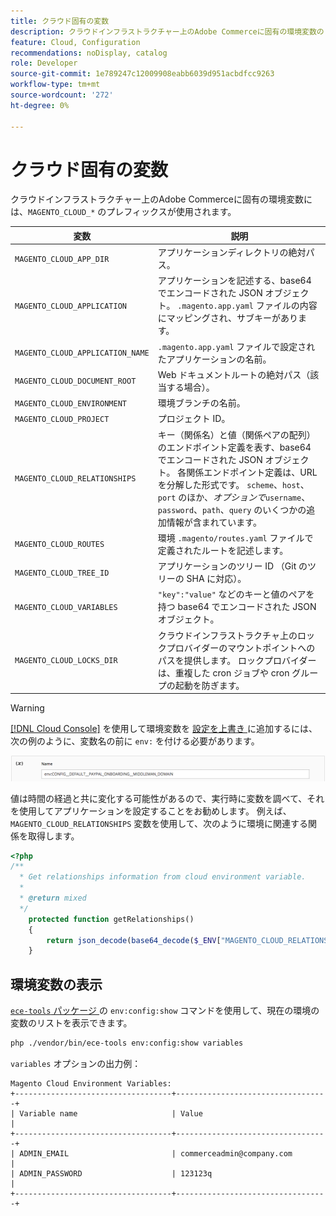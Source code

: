 ```yaml
---
title: クラウド固有の変数
description: クラウドインフラストラクチャー上のAdobe Commerceに固有の環境変数のリストを参照してください。
feature: Cloud, Configuration
recommendations: noDisplay, catalog
role: Developer
source-git-commit: 1e789247c12009908eabb6039d951acbdfcc9263
workflow-type: tm+mt
source-wordcount: '272'
ht-degree: 0%

---
```


# クラウド固有の変数

クラウドインフラストラクチャー上のAdobe Commerceに固有の環境変数には、`MAGENTO_CLOUD_*` のプレフィックスが使用されます。

| 変数 | 説明 |
| -------- | --------------- |
| `MAGENTO_CLOUD_APP_DIR` | アプリケーションディレクトリの絶対パス。 |
| `MAGENTO_CLOUD_APPLICATION` | アプリケーションを記述する、base64 でエンコードされた JSON オブジェクト。 `.magento.app.yaml` ファイルの内容にマッピングされ、サブキーがあります。 |
| `MAGENTO_CLOUD_APPLICATION_NAME` | `.magento.app.yaml` ファイルで設定されたアプリケーションの名前。 |
| `MAGENTO_CLOUD_DOCUMENT_ROOT` | Web ドキュメントルートの絶対パス（該当する場合）。 |
| `MAGENTO_CLOUD_ENVIRONMENT` | 環境ブランチの名前。 |
| `MAGENTO_CLOUD_PROJECT` | プロジェクト ID。 |
| `MAGENTO_CLOUD_RELATIONSHIPS` | キー（関係名）と値（関係ペアの配列）のエンドポイント定義を表す、base64 でエンコードされた JSON オブジェクト。 各関係エンドポイント定義は、URL を分解した形式です。 `scheme`、`host`、`port` のほか、_オプションで_`username`、`password`、`path`、`query` のいくつかの追加情報が含まれています。 |
| `MAGENTO_CLOUD_ROUTES` | 環境 `.magento/routes.yaml` ファイルで定義されたルートを記述します。 |
| `MAGENTO_CLOUD_TREE_ID` | アプリケーションのツリー ID （Git のツリーの SHA に対応）。 |
| `MAGENTO_CLOUD_VARIABLES` | `"key":"value"` などのキーと値のペアを持つ base64 でエンコードされた JSON オブジェクト。 |
| `MAGENTO_CLOUD_LOCKS_DIR` | クラウドインフラストラクチャ上のロックプロバイダーのマウントポイントへのパスを提供します。 ロックプロバイダーは、重複した cron ジョブや cron グループの起動を防ぎます。 |

>[!WARNING]
>
>[[!DNL Cloud Console]](../project/overview.md) を使用して環境変数を [ 設定を上書き ](https://experienceleague.adobe.com/docs/commerce-operations/configuration-guide/paths/override-config-settings.html?lang=ja) に追加するには、次の例のように、変数名の前に `env:` を付ける必要があります。
>
>![ 環境変数の例 ](../../assets/set-env-variable-ui.png)

値は時間の経過と共に変化する可能性があるので、実行時に変数を調べて、それを使用してアプリケーションを設定することをお勧めします。 例えば、`MAGENTO_CLOUD_RELATIONSHIPS` 変数を使用して、次のように環境に関連する関係を取得します。

```php
<?php
/**
  * Get relationships information from cloud environment variable.
  *
  * @return mixed
  */
    protected function getRelationships()
    {
        return json_decode(base64_decode($_ENV["MAGENTO_CLOUD_RELATIONSHIPS"]), true);
    }
```

## 環境変数の表示

[`ece-tools` パッケージ ](../dev-tools/package-overview.md) の `env:config:show` コマンドを使用して、現在の環境の変数のリストを表示できます。

```bash
php ./vendor/bin/ece-tools env:config:show variables
```

`variables` オプションの出力例：

```
Magento Cloud Environment Variables:
+-----------------------------------+----------------------------------+
| Variable name                     | Value                            |
+-----------------------------------+----------------------------------+
| ADMIN_EMAIL                       | commerceadmin@company.com        |
| ADMIN_PASSWORD                    | 123123q                          |
+-----------------------------------+----------------------------------+
```
